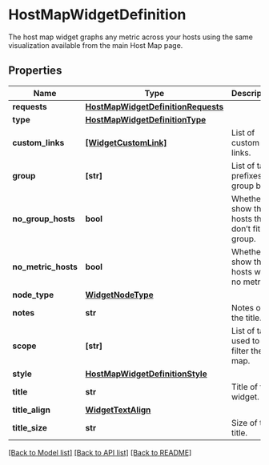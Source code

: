 # HostMapWidgetDefinition

The host map widget graphs any metric across your hosts using the same visualization available from the main Host Map page.

## Properties

| Name                | Type                                                                      | Description                                          | Notes      |
| ------------------- | ------------------------------------------------------------------------- | ---------------------------------------------------- | ---------- |
| **requests**        | [**HostMapWidgetDefinitionRequests**](HostMapWidgetDefinitionRequests.md) |                                                      |
| **type**            | [**HostMapWidgetDefinitionType**](HostMapWidgetDefinitionType.md)         |                                                      |
| **custom_links**    | [**[WidgetCustomLink]**](WidgetCustomLink.md)                             | List of custom links.                                | [optional] |
| **group**           | **[str]**                                                                 | List of tag prefixes to group by.                    | [optional] |
| **no_group_hosts**  | **bool**                                                                  | Whether to show the hosts that don’t fit in a group. | [optional] |
| **no_metric_hosts** | **bool**                                                                  | Whether to show the hosts with no metrics.           | [optional] |
| **node_type**       | [**WidgetNodeType**](WidgetNodeType.md)                                   |                                                      | [optional] |
| **notes**           | **str**                                                                   | Notes on the title.                                  | [optional] |
| **scope**           | **[str]**                                                                 | List of tags used to filter the map.                 | [optional] |
| **style**           | [**HostMapWidgetDefinitionStyle**](HostMapWidgetDefinitionStyle.md)       |                                                      | [optional] |
| **title**           | **str**                                                                   | Title of the widget.                                 | [optional] |
| **title_align**     | [**WidgetTextAlign**](WidgetTextAlign.md)                                 |                                                      | [optional] |
| **title_size**      | **str**                                                                   | Size of the title.                                   | [optional] |

[[Back to Model list]](README.md#documentation-for-models) [[Back to API list]](README.md#documentation-for-api-endpoints) [[Back to README]](README.md)
